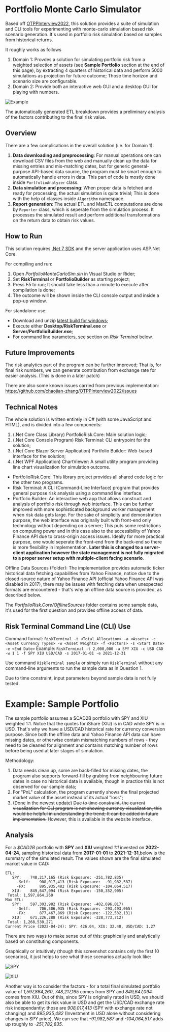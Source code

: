# Portfolio Monte Carlo Simulator

Based off [OTPPInterview2022](https://github.com/chaojian-zhang/OTPPInterview2022), this solution provides a suite of simulation and CLI tools for experimenting with monte-carlo simulation based risk scenario generation. It's used in portfolio risk simulation based on samples from historical returns.

It roughly works as follows

1. Domain 1: Provdes a solution for simulating portfolio risk from a weighted selection of assets (see **Sample Portfolio** section at the end of this page), by extracting 4 quarters of historical data and perform 5000 simulations as projection for future outcome; Those time horizon and scenario size are configurable.
2. Domain 2: Provide both an interactive web GUI and a desktop GUI for playing with numbers.

![Example](./Example/Example.png)

The automatically generated ETL breakdown provides a preliminary analysis of the factors contributing to the final risk value.

## Overview

There are a few complications in the overall solution (i.e. for Domain 1):

1. **Data downloading and preprocessing**: For manual operations one can download CSV files from the web and manually clean up the data for missing entries and mis-matching dates, but for generic general-purpose API-based data source, the program must be smart enough to automatically handle errors in data. This part of code is mostly done inside `PortfolioAnalyzer` class.
2. **Data simulation and processing**: When proper data is fetched and ready for processing, the actual simulation is quite trivial; This is done with the help of classes inside `Algorithm` namespace.
3. **Report generation**: The actual ETL and MaxETL computations are done by `Reporter` class, which is seperate from the simulation process. It processes the simulated result and perform additional transformations on the return data to obtain risk values.

## How to Run

This solution requires [.Net 7 SDK](https://dotnet.microsoft.com/en-us/download/dotnet/7.0) and the server application uses ASP.Net Core.

For compiling and run:

1. Open *PortfolioMonteCarloSim.sln* in Visual Studio or Rider;
2. Set **RiskTerminal** or **PortfolioBuilder** as starting project;
3. Press *F5* to run; It should take less than a minute to execute after compilation is done; 
4. The outcome will be shown inside the CLI console output and inside a pop-up window.

For standalone use:

* Download and unzip [latest build for windows](https://github.com/Charles-Zhang-Experiments/PortfolioMonteCarloSim/releases);
* Execute either **Desktop/RiskTerminal.exe** or **Server/PortfolioBuilder.exe**;
* For command line parameters, see section on *Risk Terminal* below.

## Future Improvements

The risk analytics part of the program can be further improved; That is, for final risk numbers, we can generate contribution from exchange rate for easier analysis. (This is done in a later patch)

There are also some known issues carried from previous implementation: https://github.com/chaojian-zhang/OTPPInterview2022/issues

## Technical Notes

The whole solution is written entirely in C# (with some JavaScript and HTML), and is divided into a few components: 

1. (.Net Core Class Library) PortfolioRisk.Core: Main solution logic;
2. (.Net Core Console Program) Risk Terminal: CLI entrypoint for the solution;
3. (.Net Core Blazor Server Application) Portfolio Builder: Web-based interface for the solution;
4. (.Net WPF Application) ChartViewer: A small utility program providing line chart visualization for simulation outcome.

* PortfolioRisk.Core: This library project provides all shared code logic for the other two programs.
* Risk Terminal: A CLI (Command-Line Interface) program that provides general purpose risk analysis using a command line interface.
* Portfolio Builder: An interactive web app that allows construct and analysis of portfolio risk through web interface. This can be further improved with more sophisticated background worker management when risk data gets large. For the sake of simplicity and demonstration purpose, the web interface was originally built with front-end only technology without depending on a server; This puts some restrictions on computing power and in this case also to the accessibility of Yahoo Finance API due to cross-origin access issues. Ideally for more practical purpose, one would seperate the front-end from the back-end so there is more flexibility in implementation. **Later this is changed to a server-client application however the state management is not fully migrated to a proper server setup with multiple-client facing scenario**.

Offline Data Sources (Folder): The implementation provides automatic ticker historical data fetching capabilities from Yahoo Finance, notice due to the closed-source nature of Yahoo Finance API (official Yahoo Finance API was disabled in 2017), there may be issues with fetching data when unexpected formats are encountered - that's why an offline data source is provided, as described below.

The *PortfolioRisk.Core/OfflineSources* folder contains some sample data, it's used for the first question and provides offline access of data.

## Risk Terminal Command Line (CLI) Use

Command format: `RiskTerminal -t <Total Allocation> -a <Assets> -c <Asset Currency Types> -w <Asset Weights> -f <Factors> -s <Start Date> -e <End Date>` 
Example: `RiskTerminal -t 2,000,000 -a SPY XIU -c USD CAD -w 1 1 -f SPY XIU USD/CAD -s 2017-01-01 -e 2021-12-31`

Use command `RiskTerminal sample` or simply run `RiskTerminal` without any command-line arguments to run the sample data as in Question 1.

Due to time constraint, input parameters beyond sample data is not fully tested.

# Example: Sample Portfolio

The sample portfolio assumes a $CAD2B portfolio with SPY and XIU weighted 1:1. Notce that the quotes for iShare (XIU) is in CAD while SPY is in USD. That's why we have a USD/CAD historical rate for currency conversion purpose. Since both the offline data and Yahoo Finance API data can have missing dates, or otherwise contain mismatching numbers of rows - they need to be cleaned for alignment and contains matching number of rows before being used at later stages of simulation.

Methodology:

1. Data needs clean up, some are back-filled for missing dates, the program also supports forward-fill by grabing from neighbouring future dates in case no historical data is available, though in practice this is not observed for our sample data;
2. For "PnL" calculation, the program currently shows the final projected market value of the asset instead of its actual "loss";
3. (Done in the newest update) ~~Due to time constraint, the current visualization for CLI program is not showing currency visualization, this would be helpful in understanding the trend; It can be added in future implementation.~~ However, this is available in the website interface.

## Analysis

For a *$CAD2B* portfolio with **SPY** and **XIU** weighted *1:1* invested on **2022-04-24**, sampling historical data from **2017-01-01** to **2021-12-31**,below is the summary of the simulated result. The values shown are the final simulated market value in CAD:

```
ETL:
   SPY:    748,217,165 (Risk Exposure: -251,782,835)
     -Self:    908,017,413 (Risk Exposure:  -91,982,587)
     -FX:      895,935,482 (Risk Exposure: -104,064,517)
   XIU:    849,647,094 (Risk Exposure: -150,352,905)
 Total: 1,597,864,260
Max ETL:
   SPY:    597,303,982 (Risk Exposure: -402,696,017)
     -Self:    706,506,935 (Risk Exposure: -293,493,065)
     -FX:      877,467,869 (Risk Exposure: -122,532,131)
   XIU:    671,226,288 (Risk Exposure: -328,773,712)
 Total: 1,268,530,271
Current Price (2022-04-24): SPY: 426.04, XIU: 32.48, USD/CAD: 1.27
```

There are two ways to make sense out of this: graphically and analytically based on constituting components.

Graphically or intuitively (though this screenshot contains only the first 10 scenarios), it just helps to see what those scenarios actually look like:

![SPY](./Example/Example-SPY.png)

![XIU](./Example/Example-XIU.png)

Another way is to consider the factors - for a total final simulated portfolio value of *1,597,864,260*, *748,217,165* comes from SPY and *849,647,094* comes from XIU. Out of this, since SPY is originally rated in USD, we should also be able to get its risk value in USD and get the USD/CAD exchange rate risk independantly: those are *908,017,413* (SPY with exchange rate not changing) and *895,935,482* (Investment in USD alone without considering changes in SPY price). We can see that *-91,982,587* and *-104,064,517* adds up roughly to *-251,782,835*.

<!--
* XIU
* SPY (USD): SPY Total Return * Initial CAD
* USD/CAD
* SPY (USD) + USD/CAD: SPY CAD * USD/CAD
-->
